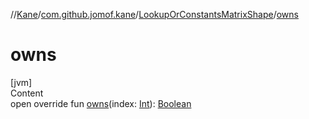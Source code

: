 //[Kane](../../index.md)/[com.github.jomof.kane](../index.md)/[LookupOrConstantsMatrixShape](index.md)/[owns](owns.md)



# owns  
[jvm]  
Content  
open override fun [owns](owns.md)(index: [Int](https://kotlinlang.org/api/latest/jvm/stdlib/kotlin/-int/index.html)): [Boolean](https://kotlinlang.org/api/latest/jvm/stdlib/kotlin/-boolean/index.html)  



